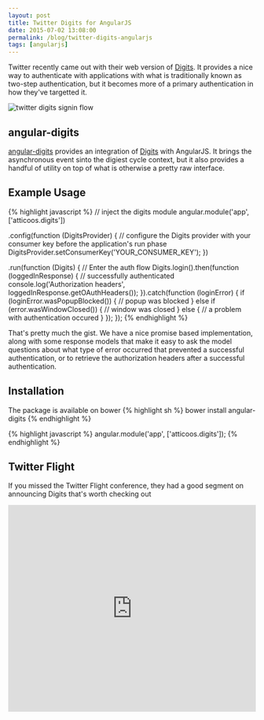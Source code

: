 ```yaml
---
layout: post
title: Twitter Digits for AngularJS
date: 2015-07-02 13:08:00
permalink: /blog/twitter-digits-angularjs
tags: [angularjs]
---
```


Twitter recently came out with their web version of [Digits](digits 'Twitter fabric digits'). It provides a nice way to authenticate with applications with what is traditionally known as two-step authentication, but it becomes more of a primary authentication in how they've targetted it.

![twitter digits signin flow](/dist/images/blog/twitter-digits/signin-dialog.png)

## angular-digits

[angular-digits](angular-digits, 'angular-digits on Github') provides an integration of [Digits](digits 'Twitter fabric digits') with AngularJS. It brings the asynchronous event sinto the digiest cycle context, but it also provides a handful of utility on top of what is otherwise a pretty raw interface.

## Example Usage

{% highlight javascript %}
// inject the digits module
angular.module('app', ['atticoos.digits'])

.config(function (DigitsProvider) {
  // configure the Digits provider with your consumer key before the application's run phase
  DigitsProvider.setConsumerKey('YOUR_CONSUMER_KEY');
})

.run(function (Digits) {
  // Enter the auth flow
  Digits.login().then(function (loggedInResponse) {
    // successfully authenticated
    console.log('Authorization headers', loggedInResponse.getOAuthHeaders());
  }).catch(function (loginError) {
    if (loginError.wasPopupBlocked()) {
      // popup was blocked
    } else if (error.wasWindowClosed()) {
      // window was closed
    } else {
      // a problem with authentication occured
    }
  });
});
{% endhighlight %}

That's pretty much the gist. We have a nice promise based implementation, along with some response models that make it easy to ask the model questions about what type of error occurred that prevented a successful authentication, or to retrieve the authorization headers after a successful authentication.

## Installation

The package is available on bower
{% highlight sh %}
bower install angular-digits
{% endhighlight %}

{% highlight javascript %}
angular.module('app', ['atticoos.digits']);
{% endhighlight %}

## Twitter Flight

If you missed the Twitter Flight conference, they had a good segment on announcing Digits that's worth checking out<br/>
<iframe width="100%" height="420" src="https://www.youtube.com/embed/KilgexyjPsA" frameborder="0" allowfullscreen></iframe>

[digits]: https://get.fabric.io/digits
[angular-digits]: https://github.com/ajwhite/angular-digits
